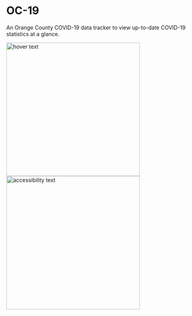 # OC-19
An Orange County COVID-19 data tracker to view up-to-date COVID-19 statistics at a glance.

<img src="https://user-images.githubusercontent.com/36209276/187559701-6aa02619-a73c-40d8-9c80-643f489a9476.png" width="350" title="hover text">
<img src="https://user-images.githubusercontent.com/36209276/187559703-38b0ed8e-437a-4916-bda8-61f906117410.png" width="350" alt="accessibility text">
